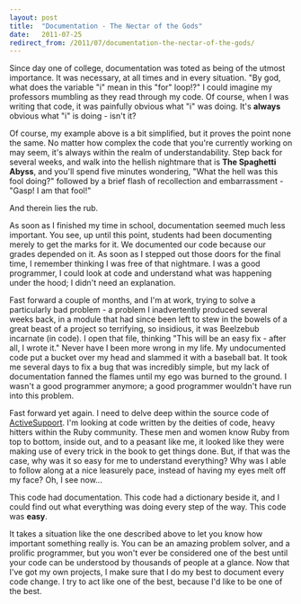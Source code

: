 ```yaml
---
layout: post
title:  "Documentation - The Nectar of the Gods"
date:   2011-07-25
redirect_from: /2011/07/documentation-the-nectar-of-the-gods/
---
```

Since day one of college, documentation was toted as being of the utmost importance.  It was necessary, at all times and in every situation.  "By god, what does the variable "i" mean in this "for" loop!?" I could imagine my professors mumbling as they read through my code.  Of course, when I was writing that code, it was painfully obvious what "i" was doing.  It's **always** obvious what "i" is doing - isn't it?

Of course, my example above is a bit simplified, but it proves the point none the same.  No matter how complex the code that you're currently working on may seem, it's always within the realm of understandability.  Step back for several weeks, and walk into the hellish nightmare that is **The Spaghetti Abyss**, and you'll spend five minutes wondering, "What the hell was this fool doing?" followed by a brief flash of recollection and embarrassment - "Gasp! I am that fool!"

And therein lies the rub.

As soon as I finished my time in school, documentation seemed much less important.  You see, up until this point, students had been documenting merely to get the marks for it.  We documented our code because our grades depended on it.  As soon as I stepped out those doors for the final time, I remember thinking I was free of that nightmare.  I was a good programmer, I could look at code and understand what was happening under the hood; I didn't need an explanation.

Fast forward a couple of months, and I'm at work, trying to solve a particularly bad problem - a problem I inadvertently produced several weeks back, in a module that had since been left to stew in the bowels of a great beast of a project so terrifying, so insidious, it was Beelzebub incarnate (in code).  I open that file, thinking "This will be an easy fix - after all, I wrote it."  Never have I been more wrong in my life.  My undocumented code put a bucket over my head and slammed it with a baseball bat.  It took me several days to fix a bug that was incredibly simple, but my lack of documentation fanned the flames until my ego was burned to the ground.  I wasn't a good programmer anymore; a good programmer wouldn't have run into this problem.

Fast forward yet again.  I need to delve deep within the source code of [ActiveSupport](https://github.com/rails/rails/tree/master/activesupport).  I'm looking at code written by the deities of code, heavy hitters within the Ruby community. These men and women know Ruby from top to bottom, inside out, and to a peasant like me, it looked like they were making use of every trick in the book to get things done.  But, if that was the case, why was it so easy for me to understand everything?  Why was I able to follow along at a nice leasurely pace, instead of having my eyes melt off my face? Oh, I see now...

This code had documentation.  This code had a dictionary beside it, and I could find out what everything was doing every step of the way.  This code was **easy**.

It takes a situation like the one described above to let you know how important something really is.  You can be an amazing problem solver, and a prolific programmer, but you won't ever be considered one of the best until your code can be understood by thousands of people at a glance.  Now that I've got my own projects, I make sure that I do my best to document every code change.  I try to act like one of the best, because I'd like to be one of the best.
